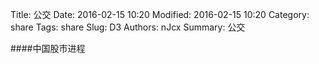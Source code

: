 Title: 公交
Date: 2016-02-15 10:20
Modified: 2016-02-15 10:20
Category: share
Tags: share
Slug: D3
Authors: nJcx
Summary: 公交


####中国股市进程


